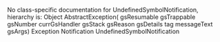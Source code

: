 No class-specific documentation for UndefinedSymbolNotification, hierarchy is: 
Object
  AbstractException( gsResumable gsTrappable gsNumber currGsHandler gsStack gsReason gsDetails tag messageText gsArgs)
    Exception
      Notification
        UndefinedSymbolNotification
